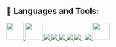 ## 🚀 Languages and Tools:

<p align="left"> 
    <a href="https://www.w3schools.com/cpp/" target="_blank"> <img src="https://img.icons8.com/fluency/512/c-plus-plus-logo.png" width="45" height="45"/> </a> 
    <a href="https://www.java.com/en/" target="_blank"> <img src="https://img.icons8.com/color/512/java-coffee-cup-logo.png" width="45" height="45"/> </a> 
    <a href="https://www.w3.org/html/" target="_blank"> <img src="https://img.icons8.com/color/48/000000/html-5.png"/> </a> 
    <a href="https://www.w3schools.com/css/" target="_blank"> <img src="https://img.icons8.com/color/48/000000/css3.png"/> </a> 
    <a href="https://developer.mozilla.org/en-US/docs/Web/JavaScript" target="_blank"> <img src="https://img.icons8.com/color/48/000000/javascript.png"/> </a> 
    <a href="https://www.python.org" target="_blank"> <img src="https://img.icons8.com/color/48/000000/python.png"/> </a> 
    <a style="padding-right:8px;" href="https://www.mysql.com/" target="_blank"> <img src="https://img.icons8.com/fluent/50/000000/mysql-logo.png"/> </a>
    <a href="https://firebase.google.com/" target="_blank"> <img src="https://img.icons8.com/color/48/000000/firebase.png"/> </a> 
    <a href="https://unity.com/" target="_blank"> <img src="https://img.icons8.com/color/512/unity.png" width="45" height="45"/> </a> 
   </a>  
</p>
